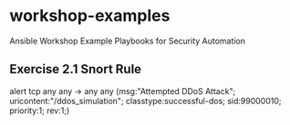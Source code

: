 # workshop-examples
Ansible Workshop Example Playbooks for Security Automation


## Exercise 2.1 Snort Rule
alert tcp any any -> any any (msg:"Attempted DDoS Attack"; uricontent:"/ddos_simulation"; classtype:successful-dos; sid:99000010; priority:1; rev:1;)
